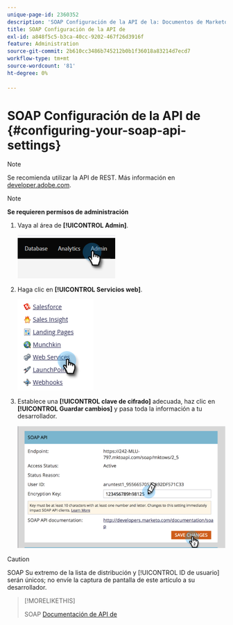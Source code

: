 ```yaml
---
unique-page-id: 2360352
description: 'SOAP Configuración de la API de la: Documentos de Marketo: documentación del producto'
title: SOAP Configuración de la API de
exl-id: a848f5c5-b3ca-40cc-9202-467f26d3916f
feature: Administration
source-git-commit: 2b610cc3486b745212b0b1f36018a83214d7ecd7
workflow-type: tm+mt
source-wordcount: '81'
ht-degree: 0%

---
```


# SOAP Configuración de la API de {#configuring-your-soap-api-settings}

>[!NOTE]
>
>Se recomienda utilizar la API de REST. Más información en [developer.adobe.com](https://developer.adobe.com/marketo-apis/).

>[!NOTE]
>
>**Se requieren permisos de administración**

1. Vaya al área de **[!UICONTROL Admin]**.

   ![](assets/configuring-your-soap-api-settings-1.png)

1. Haga clic en **[!UICONTROL Servicios web]**.

   ![](assets/configuring-your-soap-api-settings-2.png)

1. Establece una **[!UICONTROL clave de cifrado]** adecuada, haz clic en **[!UICONTROL Guardar cambios]** y pasa toda la información a tu desarrollador.

   ![](assets/configuring-your-soap-api-settings-3.png)

>[!CAUTION]
>
>SOAP Su extremo de la lista de distribución y [!UICONTROL ID de usuario] serán únicos; no envíe la captura de pantalla de este artículo a su desarrollador.

>[!MORELIKETHIS]
>
>SOAP [Documentación de API de](https://experienceleague.adobe.com/en/docs/marketo-developer/marketo/soap/soap-api)
